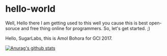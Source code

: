 # hello-world
Well, Hello there I am getting used to this well you cause this is best open-soruce and free thing online for programmers.
So, let's get started. ;)

Hello, SugarLabs, this is Amol Bohora for GCI 2017.

[![Anurag's github stats](https://github-readme-stats.vercel.app/api?username=MrMalfunction)](https://github.com/anuraghazra/github-readme-stats)
